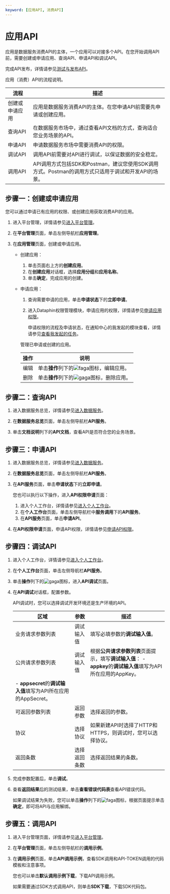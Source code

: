 ```yaml
---
keyword: [应用API, 消费API]
---
```


# 应用API

应用是数据服务消费API的主体，一个应用可以对接多个API。在您开始调用API前，需要创建或申请应用、查询API、申请API和调试API。

完成API发布，详情请参见[测试与发布API](/cn.zh-CN/数据服务/开发API/测试与发布API.md)。

应用（消费）API的流程说明。

|流程|描述|
|--|--|
|创建或申请应用|应用是数据服务消费API的主体。在您申请API前需要先申请或创建应用。|
|查询API|在数据服务市场中，通过查看API文档的方式，查询适合您业务场景的API。|
|申请API|申请数据服务市场中需要消费API的权限。|
|调试API|调用API前需要对API进行调试，以保证数据的安全稳定。|
|调用API|API调用方式包括SDK和Postman，建议您使用SDK调用方式。Postman的调用方式只适用于调试和开发API的场景。|

## 步骤一：创建或申请应用

您可以通过申请已有应用的权限、或创建应用获取消费API的应用。

1.  进入平台管理，详情请参见[进入平台管理](/cn.zh-CN/数据服务/进入数据服务.mdsection_b1a_d3z_hvb)。

2.  在**平台管理**页面，单击左侧导航栏**应用管理**。

3.  在**应用管理**页面，创建或申请应用。

    -   创建应用：
        1.  单击页面右上方的**创建应用**。
        2.  在**创建应用**对话框，选择**应用分组**和**应用名称**。
        3.  单击**确定**，完成应用的创建。
    -   申请应用：

        1.  查询需要申请的应用，单击**申请状态**下的**立即申请**。
        2.  进入Dataphin权限管理模块，申请应用的权限，详情请参见[申请应用权限](/cn.zh-CN/资产中心/权限管理/我的权限/数据服务权限/管理应用权限.md)。

            申请权限的流程及申请状态，在通知中心的我发起的模块查看，详情请参见[查看我发起的任务](/cn.zh-CN/全局管理/通知中心/查看任务中心.md)。

        管理已申请或创建的应用。

        |操作|说明|
        |--|--|
        |编辑|单击**操作**列下的![faga](https://static-aliyun-doc.oss-accelerate.aliyuncs.com/assets/img/zh-CN/6911987951/p85510.png)图标，编辑应用。|
        |删除|单击**操作**列下的![gaga](https://static-aliyun-doc.oss-accelerate.aliyuncs.com/assets/img/zh-CN/6911987951/p85543.png)图标，删除应用。|


## 步骤二：查询API

1.  进入数据服务总览，详情请参见[进入数据服务](/cn.zh-CN/数据服务/进入数据服务.md)。

2.  在**数据服务总览**页面，单击左侧导航栏**API服务**。

3.  单击**文档说明**列下的**API文档**，查看API是否符合您的业务场景。


## 步骤三：申请API

1.  进入数据服务总览，详情请参见[进入数据服务](/cn.zh-CN/数据服务/进入数据服务.md)。

2.  在**数据服务总览**页面，单击左侧导航栏**API服务**。

3.  在**API服务**页面，单击**申请状态**下的**立即申请**。

    您也可以执行以下操作，进入**API权限申请**页面：

    1.  进入个人工作台，详情请参见[进入个人工作台](/cn.zh-CN/数据服务/进入数据服务.mdsection_qqx_ykf_t7p)。
    2.  在**个人工作台**页面，单击左侧导航栏中**服务调用**下的**API服务**。
    3.  在**API服务**页面，单击**申请API**。
4.  在**API权限申请**页面，申请API权限，详情请参见[申请API权限](/cn.zh-CN/资产中心/权限管理/我的权限/数据服务权限/管理API权限.md)。


## 步骤四：调试API

1.  进入个人工作台，详情请参见[进入个人工作台](/cn.zh-CN/数据服务/进入数据服务.mdsection_qqx_ykf_t7p)。

2.  在**个人工作台**页面，单击左侧导航栏**API服务**。

3.  单击**操作**列下的![gaga](https://static-aliyun-doc.oss-accelerate.aliyuncs.com/assets/img/zh-CN/3911987951/p85572.png)图标，进入**API调试**页面。

4.  在**API调试**对话框，配置参数。

    API调试时，您可以选择调试开发环境还是生产环境的API。

    |区域|参数|描述|
    |--|--|--|
    |业务请求参数列表|调试输入值|填写必填参数的**调试输入值**。|
    |公共请求参数列表|调试输入值|根据**公共请求参数列表**页面提示，填写**调试输入值**：     -   **appkey**的**调试输入值**填写为API所在应用的AppKey。
    -   **appsecret**的**调试输入值**填写为API所在应用的AppSecret。 |
    |可返回参数列表|返回参数|选择返回的参数。|
    |协议|选择协议|如果新建API时选择了HTTP和HTTPS，则调试时，您可以选择协议。|
    |返回条数|选择返回条数|选择返回结果的条数。|

5.  完成参数配置后，单击**调试**。

6.  查看**返回结果**后的测试结果，单击**查看错误代码表**查看API错误代码。

    如果调试结果为失败，您可以单击**操作**列下的![faga](https://static-aliyun-doc.oss-accelerate.aliyuncs.com/assets/img/zh-CN/3911987951/p85589.png)图标，根据页面提示单击**确定**，即可将API与应用解绑。


## 步骤五：调用API

1.  进入平台管理页面，详情请参见[进入平台管理](/cn.zh-CN/数据服务/进入数据服务.mdsection_b1a_d3z_hvb)。

2.  在**平台管理**页面，单击左侧导航栏的**调用示例**。

3.  在**调用示例**页面，单击**API调用示例**，查看SDK调用和API-TOKEN调用的代码模板和注意事项。

    您也可以单击**默认调用示例下载**，下载API调用示例。

    如果需要通过SDK方式调用API，则单击**SDK下载**，下载SDK代码包。


